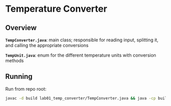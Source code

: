 # Temperature Converter

## Overview

**`TempConverter.java`**: main class; responsible for reading input, splitting it, and calling the appropriate conversions

**`TempUnit.java`**: enum for the different temperature units with conversion methods

## Running

Run from repo root:

```bash
javac -d build lab01_temp_converter/TempConverter.java && java -cp build lab01_temp_converter.TempConverter
```
